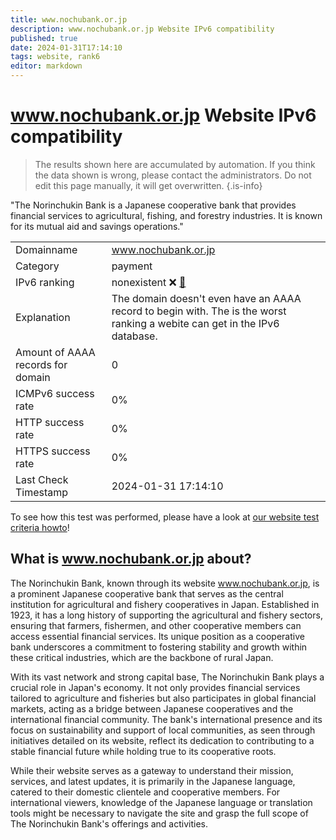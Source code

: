 ```yaml
---
title: www.nochubank.or.jp
description: www.nochubank.or.jp Website IPv6 compatibility
published: true
date: 2024-01-31T17:14:10
tags: website, rank6
editor: markdown
---
```


# www.nochubank.or.jp Website IPv6 compatibility

> The results shown here are accumulated by automation. If you think the data shown is wrong, please contact the administrators. 
> Do not edit this page manually, it will get overwritten.
{.is-info}

"The Norinchukin Bank is a Japanese cooperative bank that provides financial services to agricultural, fishing, and forestry industries. It is known for its mutual aid and savings operations."


|   |   |
| - | - |
| Domainname | www.nochubank.or.jp
| Category | payment |
| IPv6 ranking | nonexistent :x: [🔗](/howto/ranking) |
| Explanation | The domain doesn't even have an AAAA record to begin with. The is the worst ranking a webite can get in the IPv6 database. |
| Amount of AAAA records for domain | 0 |
| ICMPv6 success rate | 0%|
| HTTP success rate | 0% |
| HTTPS success rate | 0% |
| Last Check Timestamp | 2024-01-31 17:14:10 |

To see how this test was performed, please have a look at [our website test criteria howto](/howto/testcriteria/website)!


## What is www.nochubank.or.jp about?
The Norinchukin Bank, known through its website www.nochubank.or.jp, is a prominent Japanese cooperative bank that serves as the central institution for agricultural and fishery cooperatives in Japan. Established in 1923, it has a long history of supporting the agricultural and fishery sectors, ensuring that farmers, fishermen, and other cooperative members can access essential financial services. Its unique position as a cooperative bank underscores a commitment to fostering stability and growth within these critical industries, which are the backbone of rural Japan.

With its vast network and strong capital base, The Norinchukin Bank plays a crucial role in Japan's economy. It not only provides financial services tailored to agriculture and fisheries but also participates in global financial markets, acting as a bridge between Japanese cooperatives and the international financial community. The bank's international presence and its focus on sustainability and support of local communities, as seen through initiatives detailed on its website, reflect its dedication to contributing to a stable financial future while holding true to its cooperative roots.

While their website serves as a gateway to understand their mission, services, and latest updates, it is primarily in the Japanese language, catered to their domestic clientele and cooperative members. For international viewers, knowledge of the Japanese language or translation tools might be necessary to navigate the site and grasp the full scope of The Norinchukin Bank's offerings and activities.


